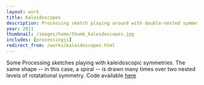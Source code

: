 ```yaml
---
layout: work
title: Kaleidoscopes
description: Processing sketch playing around with double-nested symmetries
year: 2011
thumbnail: /images/home/thumb_kaleidoscopes.jpg
includes: [processingjs]
redirect_from: /works/kaleidoscopes.html
---
```


Some Processing sketches playing with kaleidoscopic symmetries. The same shape -- in this case, a spiral -- is drawn many times over two nested levels of rotatational symmetry. Code available [here](http://www.openprocessing.org/sketch/65381)

<center>
<canvas data-processing-sources="/js/code/Kaleidoscope/Kaleidoscope.pde"></canvas>
</center>
